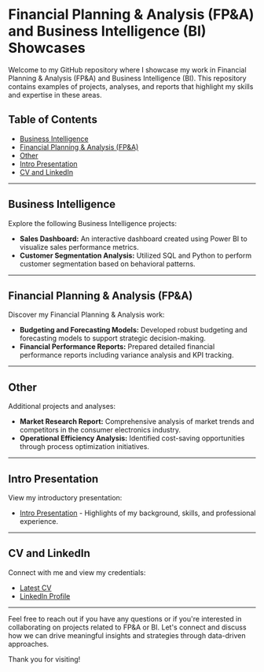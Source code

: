 # Financial Planning & Analysis (FP&A) and Business Intelligence (BI) Showcases

Welcome to my GitHub repository where I showcase my work in Financial Planning & Analysis (FP&A) and Business Intelligence (BI). This repository contains examples of projects, analyses, and reports that highlight my skills and expertise in these areas.

## Table of Contents

- [Business Intelligence](#business-intelligence)
- [Financial Planning & Analysis (FP&A)](#financial-planning--analysis-fpa)
- [Other](#other)
- [Intro Presentation](#intro-presentation)
- [CV and LinkedIn](#cv-and-linkedin)

---

## Business Intelligence

Explore the following Business Intelligence projects:

- **Sales Dashboard:** An interactive dashboard created using Power BI to visualize sales performance metrics.
- **Customer Segmentation Analysis:** Utilized SQL and Python to perform customer segmentation based on behavioral patterns.

---

## Financial Planning & Analysis (FP&A)

Discover my Financial Planning & Analysis work:

- **Budgeting and Forecasting Models:** Developed robust budgeting and forecasting models to support strategic decision-making.
- **Financial Performance Reports:** Prepared detailed financial performance reports including variance analysis and KPI tracking.

---

## Other

Additional projects and analyses:

- **Market Research Report:** Comprehensive analysis of market trends and competitors in the consumer electronics industry.
- **Operational Efficiency Analysis:** Identified cost-saving opportunities through process optimization initiatives.

---

## Intro Presentation

View my introductory presentation:

- [Intro Presentation](https://docs.google.com/presentation/d/1UwtzZ3fnbyR4f3UHboDq4QkCmDgepf7x/edit?usp=sharing&ouid=115579084944468900080&rtpof=true&sd=true) - Highlights of my background, skills, and professional experience.

---

## CV and LinkedIn

Connect with me and view my credentials:

- [Latest CV](https://drive.google.com/drive/u/0/folders/1XTCR0t1zdCMxGnFwMWU0pwkEsvZDnqFf)
- [LinkedIn Profile](https://www.linkedin.com/in/volodymyrmazur/)

---

Feel free to reach out if you have any questions or if you're interested in collaborating on projects related to FP&A or BI. Let's connect and discuss how we can drive meaningful insights and strategies through data-driven approaches.

Thank you for visiting!

